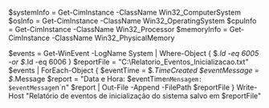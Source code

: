 $systemInfo = Get-CimInstance -ClassName Win32_ComputerSystem
$osInfo = Get-CimInstance -ClassName Win32_OperatingSystem
$cpuInfo = Get-CimInstance -ClassName Win32_Processor
$memoryInfo = Get-CimInstance -ClassName Win32_PhysicalMemory



$events = Get-WinEvent -LogName System | Where-Object { $_.Id -eq 6005 -or $_.Id -eq 6006 }
$reportFile = "C:\Relatorio_Eventos_Inicializacao.txt"
$events | ForEach-Object {
    $eventTime = $_.TimeCreated
    $eventMessage = $_.Message
    $report = "Data e Hora: $eventTime`nMensagem: $eventMessage`n`n"
    $report | Out-File -Append -FilePath $reportFile
}
Write-Host "Relatório de eventos de inicialização do sistema salvo em $reportFile"